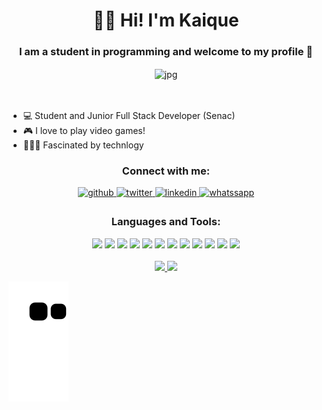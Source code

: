 
<h1 align="center">👋🏻 Hi! I'm Kaique</h1>
<h3 align="center">I am a student in programming and welcome to my profile 🤗</h3>

<div align="center">
<img align="center" alt="jpg" width="250px" src="https://media.giphy.com/media/2IudUHdI075HL02Pkk/giphy.gif" />
</div>
<br>
<br>

<ul>
<li>💻 Student and Junior Full Stack Developer (Senac) </li>
<li>🎮 I love to play video games! </li>
<li>👨🏻‍💻 Fascinated by technlogy </li>
</ul>

<h3 align="center">Connect with me:</h3>
<div align="center">
    <a href="https://github.com/KaiqueGSilva" target="_blank">
    <img src=https://img.shields.io/badge/github-%2324292e.svg?&style=for-the-badge&logo=github&logoColor=white alt=github style="margin-bottom: 5px;" />
    </a>
    <a href="https://twitter.com/askt4z" target="_blank">
    <img src=https://img.shields.io/badge/twitter-%2300acee.svg?&style=for-the-badge&logo=twitter&logoColor=white alt=twitter style="margin-bottom: 5px;" />
    </a>
    <a href="https://www.linkedin.com/in/kaique-gon%C3%A7alves-0686a6231/" target="_blank">
    <img src=https://img.shields.io/badge/linkedin-%231E77B5.svg?&style=for-the-badge&logo=linkedin&logoColor=white alt=linkedin style="margin-bottom: 5px;" />
    </a>
    <a href="https://wa.me/5511959460001" target="_blank">
    <img src=https://img.shields.io/badge/WhatsApp-25D366?style=for-the-badge&logo=whatsapp&logoColor=white alt=whatssapp style="margin-bottom: 5px;" />
    </a>  
</div>

<h3 align="center">Languages and Tools:</h3>

<div align="center" >
<img height="30" src="https://img.shields.io/badge/HTML5-E34F26?style=for-the-badge&logo=html5&logoColor=white"> <img height="30" src="https://img.shields.io/badge/CSS3-1572B6?style=for-the-badge&logo=css3&logoColor=white"> <img height="30" src="https://img.shields.io/badge/JavaScript-323330?style=for-the-badge&logo=javascript&logoColor=F7DF1E"> <img height"30" src="https://img.shields.io/badge/TypeScript-344D67?style=for-the-badge&logo=TypeScript&logoColor=white"> <img height="30" src="https://img.shields.io/badge/-Dart-635985?style=for-the-badge&logo=Dart"> <img height="30" src="https://img.shields.io/badge/React-20232A?style=for-the-badge&logo=react&logoColor=61DAFB"> <img height="30" src="https://img.shields.io/badge/Bootstrap-563D7C?style=for-the-badge&logo=bootstrap&logoColor=white"> <img height="30" src="https://img.shields.io/badge/Node.js-339933?style=for-the-badge&logo=nodedotjs&logoColor=white"> <img height="30" src="https://img.shields.io/badge/PHP-777BB4?style=for-the-badge&logo=php&logoColor=white"> <img height="30" src="https://img.shields.io/badge/MySQL-50577A?style=for-the-badge&logo=MySQL&logoColor=white"> <img height="30" src="https://img.shields.io/badge/Android%20Studio%20-3F979B?style=for-the-badge&logo=AndroidStudio"> <img height="30" src="https://img.shields.io/badge/kotlin-C04A82.svg?style=for-the-badge&logo=kotlin&logoColor=white">
</div>
<br>

<div align="center">
    <a href="https://github.com/KaiqueGSilva">
    <img height="180em" src="https://github-readme-stats.vercel.app/api/top-langs/?username=KaiqueGSilva&layout=compact&langs_count=7&theme=dracula"/>
    <img height="180em" src="https://github-readme-stats.vercel.app/api?username=KaiqueGSilva&show_icons=true&theme=dracula&include_all_commits=true&count_private=true"/>
</div>

![Snake animation](https://github.com/KaiqueGSilva/KaiqueGSilva/blob/output/github-contribution-grid-snake.svg)
